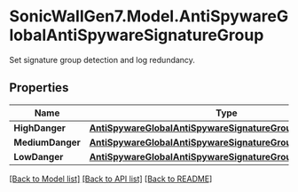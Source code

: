 # SonicWallGen7.Model.AntiSpywareGlobalAntiSpywareSignatureGroup
Set signature group detection and log redundancy.

## Properties

Name | Type | Description | Notes
------------ | ------------- | ------------- | -------------
**HighDanger** | [**AntiSpywareGlobalAntiSpywareSignatureGroupHighDanger**](AntiSpywareGlobalAntiSpywareSignatureGroupHighDanger.md) |  | [optional] 
**MediumDanger** | [**AntiSpywareGlobalAntiSpywareSignatureGroupMediumDanger**](AntiSpywareGlobalAntiSpywareSignatureGroupMediumDanger.md) |  | [optional] 
**LowDanger** | [**AntiSpywareGlobalAntiSpywareSignatureGroupLowDanger**](AntiSpywareGlobalAntiSpywareSignatureGroupLowDanger.md) |  | [optional] 

[[Back to Model list]](../README.md#documentation-for-models) [[Back to API list]](../README.md#documentation-for-api-endpoints) [[Back to README]](../README.md)

